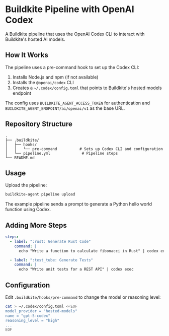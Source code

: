 # Buildkite Pipeline with OpenAI Codex

A Buildkite pipeline that uses the OpenAI Codex CLI to interact with Buildkite's hosted AI models.

## How It Works

The pipeline uses a pre-command hook to set up the Codex CLI:

1. Installs Node.js and npm (if not available)
2. Installs the `@openai/codex` CLI
3. Creates a `~/.codex/config.toml` that points to Buildkite's hosted models endpoint

The config uses `BUILDKITE_AGENT_ACCESS_TOKEN` for authentication and `BUILDKITE_AGENT_ENDPOINT/ai/openai/v1` as the base URL.

## Repository Structure

```
.
├── .buildkite/
│   ├── hooks/
│   │   └── pre-command          # Sets up Codex CLI and configuration
│   └── pipeline.yml              # Pipeline steps
└── README.md
```

## Usage

Upload the pipeline:

```bash
buildkite-agent pipeline upload
```

The example pipeline sends a prompt to generate a Python hello world function using Codex.

## Adding More Steps

```yaml
steps:
  - label: ":rust: Generate Rust Code"
    command: |
      echo "Write a function to calculate fibonacci in Rust" | codex exec

  - label: ":test_tube: Generate Tests"
    command: |
      echo "Write unit tests for a REST API" | codex exec
```

## Configuration

Edit `.buildkite/hooks/pre-command` to change the model or reasoning level:

```bash
cat > ~/.codex/config.toml <<EOF
model_provider = "hosted-models"
name = "gpt-5-codex"
reasoning_level = "high"
...
EOF
```
